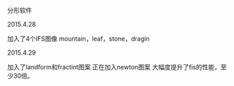 分形软件

2015.4.28

加入了4个IFS图像
mountain，leaf，stone，dragin


2015.4.29

加入了landform和fractint图案
正在加入newton图案
大幅度提升了fis的性能，至少30倍。